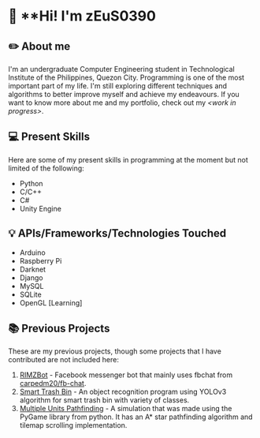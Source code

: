 # 👋 **Hi! I'm zEuS0390

## ✏️ About me 
I'm an undergraduate Computer Engineering student in Technological Institute of the Philippines, Quezon City. Programming is one of the most important part of my life. I'm still exploring different techniques and algorithms to better improve myself and achieve my endeavours. If you want to know more about me and my portfolio, check out my _\<work in progress\>_.

## 💻 Present Skills
Here are some of my present skills in programming at the moment but not limited of the following:
- Python
- C/C++
- C#
- Unity Engine

## 💡 APIs/Frameworks/Technologies Touched
- Arduino
- Raspberry Pi
- Darknet
- Django
- MySQL
- SQLite
- OpenGL [Learning]

## 📚 Previous Projects
These are my previous projects, though some projects that I have contributed are not included here:
1. [RIMZBot](https://github.com/zEuS-0390/RIMZBot) - Facebook messenger bot that mainly uses fbchat from [carpedm20/fb-chat](https://github.com/carpedm20/fbchat).
2. [Smart Trash Bin]() - An object recognition program using YOLOv3 algorithm for smart trash bin with variety of classes.
3. [Multiple Units Pathfinding](https://github.com/zEuS-0390/Multiple-Units-Pathfinding) - A simulation that was made using the PyGame library from python. It has an A* star pathfinding algorithm and tilemap scrolling implementation.
